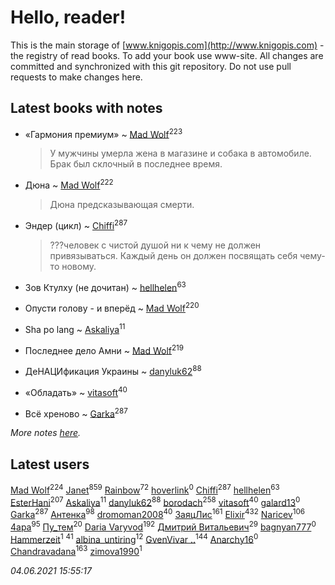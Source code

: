 # Hello, reader!
This is the main storage of [www.knigopis.com](http://www.knigopis.com) - the registry of read books.
To add your book use www-site. All changes are committed and synchronized with this git repository.
Do not use pull requests to make changes here.


## Latest books with notes
* «Гармония премиум» ~ [Mad Wolf](users/947/94738840-vkontakte)<sup>223</sup>
    > У мужчины умерла жена в магазине и собака в автомобиле. Брак был склочный в последнее время.

* Дюна ~ [Mad Wolf](users/947/94738840-vkontakte)<sup>222</sup>
    > Дюна предсказывающая смерти.

* Эндер (цикл) ~ [Chiffi](users/105/105831994080785626680-google)<sup>287</sup>
    > ???человек с чистой душой ни к чему не должен привязываться. Каждый день он должен посвящать себя чему-то новому.

* Зов Ктулху (не дочитан) ~ [hellhelen](users/248/248300842-vkontakte)<sup>63</sup>

* Опусти голову - и вперёд ~ [Mad Wolf](users/947/94738840-vkontakte)<sup>220</sup>

* Sha po lang ~ [Askaliya](users/326/326783541-vkontakte)<sup>11</sup>

* Последнее дело Амни ~ [Mad Wolf](users/947/94738840-vkontakte)<sup>219</sup>

* ДеНАЦИфикация Украины ~ [danyluk62](users/374/374149854-vkontakte)<sup>88</sup>

* «Обладать» ~ [vitasoft](users/474/47446642-vkontakte)<sup>40</sup>

* Всё хреново ~ [Garka](users/115/115753719718250012620-google)<sup>287</sup>


_More notes [here](latest_books_with_notes.md)._


## Latest users
[Mad Wolf](users/947/94738840-vkontakte)<sup>224</sup> 
[Janet](users/108/108113656204404967440-google)<sup>859</sup> 
[Rainbow](users/109/109787328219839805802-google)<sup>72</sup> 
[hoverlink](users/118/118958415-vkontakte)<sup>0</sup> 
[Chiffi](users/105/105831994080785626680-google)<sup>287</sup> 
[hellhelen](users/248/248300842-vkontakte)<sup>63</sup> 
[EsterHani](users/305/30558181-vkontakte)<sup>207</sup> 
[Askaliya](users/326/326783541-vkontakte)<sup>11</sup> 
[danyluk62](users/374/374149854-vkontakte)<sup>88</sup> 
[borodach](users/157/15706320-vkontakte)<sup>258</sup> 
[vitasoft](users/474/47446642-vkontakte)<sup>40</sup> 
[galard13](users/137/1372460683-yandex)<sup>0</sup> 
[Garka](users/115/115753719718250012620-google)<sup>287</sup> 
[Антенка](users/118/118158645037334943900-google)<sup>98</sup> 
[dromoman2008](users/444/44461886-yandex)<sup>40</sup> 
[ЗаяцЛис](users/112/112388384595246311466-google)<sup>161</sup> 
[Elixir](users/115/115826717712507836033-google)<sup>432</sup> 
[Naricev](users/107/107090515204537133928-google)<sup>106</sup> 
[4apa](users/117/117392596378069249667-google)<sup>95</sup> 
[Пу_тем](users/344/3448154788585127-facebook)<sup>20</sup> 
[Daria Varyvod](users/829/829893410524253-facebook)<sup>192</sup> 
[Дмитрий Витальевич](users/116/116650782618177766821-googleplus)<sup>29</sup> 
[bagnyan777](users/275/2756136091613116923-mailru)<sup>0</sup> 
[Hammerzeit](users/103/103389838241993724492-google)<sup>1</sup> 
[](users/153/1537586159620888-facebook)<sup>41</sup> 
[albina_untiring](users/257/2579695-vkontakte)<sup>12</sup> 
[GvenVivar ..](users/158/158266434925901-facebook)<sup>144</sup> 
[Anarchy16](users/103/103241427589325528077-google)<sup>0</sup> 
[Chandravadana](users/105/105866022348292919948-google)<sup>163</sup> 
[zimova1990](users/111/111025093-yandex)<sup>1</sup> 


_04.06.2021 15:55:17_
